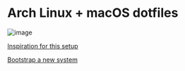 # Arch Linux + macOS dotfiles

![image](https://github.com/loqusion/dotfiles/assets/38332081/1664df96-4763-4019-aa22-2e45a8f03055)

[Inspiration for this setup](https://www.atlassian.com/git/tutorials/dotfiles)

[Bootstrap a new system](https://github.com/loqusion/bootstrap)

